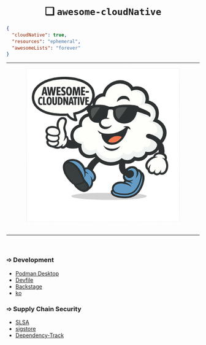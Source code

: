 <h1 align="center">❑ <code>awesome-cloudNative</code></h1>


```json
{
  "cloudNative": true,
  "resources": "ephemeral",
  "awesomeLists": "forever"
}
```

---

<p align="center"> <img src="assets/logoSunny.png" alt="Awesome Cloud Mascot" width="400"/><br><br> </p>

---

<br>

### ➩ Development 

- [Podman Desktop](https://github.com/podman-desktop/podman-desktop.git)
- [Devfile](https://github.com/devfile/api.git)
- [Backstage](https://github.com/backstage/backstage.git)
- [ko](https://github.com/ko-build/ko.git)


### ➩ Supply Chain Security

- [SLSA](https://github.com/slsa-framework/slsa.git)
- [sigstore](https://github.com/sigstore/cosign.git)
- [Dependency-Track](https://github.com/DependencyTrack/dependency-track.git)

